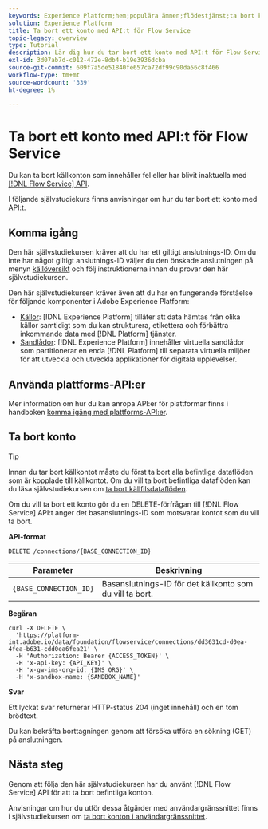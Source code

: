 ```yaml
---
keywords: Experience Platform;hem;populära ämnen;flödestjänst;ta bort konton;ta bort;api
solution: Experience Platform
title: Ta bort ett konto med API:t för Flow Service
topic-legacy: overview
type: Tutorial
description: Lär dig hur du tar bort ett konto med API:t för Flow Service.
exl-id: 3d07ab7d-c012-472e-8db4-b19e3936dcba
source-git-commit: 609f7a5de51840fe657ca72df99c90da56c8f466
workflow-type: tm+mt
source-wordcount: '339'
ht-degree: 1%

---
```


# Ta bort ett konto med API:t för Flow Service

Du kan ta bort källkonton som innehåller fel eller har blivit inaktuella med [[!DNL Flow Service] API](https://www.adobe.io/experience-platform-apis/references/flow-service/).

I följande självstudiekurs finns anvisningar om hur du tar bort ett konto med API:t.

## Komma igång

Den här självstudiekursen kräver att du har ett giltigt anslutnings-ID. Om du inte har något giltigt anslutnings-ID väljer du den önskade anslutningen på menyn [källöversikt](../../home.md) och följ instruktionerna innan du provar den här självstudiekursen.

Den här självstudiekursen kräver även att du har en fungerande förståelse för följande komponenter i Adobe Experience Platform:

* [Källor](../../home.md): [!DNL Experience Platform] tillåter att data hämtas från olika källor samtidigt som du kan strukturera, etikettera och förbättra inkommande data med [!DNL Platform] tjänster.
* [Sandlådor](../../../sandboxes/home.md): [!DNL Experience Platform] innehåller virtuella sandlådor som partitionerar en enda [!DNL Platform] till separata virtuella miljöer för att utveckla och utveckla applikationer för digitala upplevelser.

## Använda plattforms-API:er

Mer information om hur du kan anropa API:er för plattformar finns i handboken [komma igång med plattforms-API:er](../../../landing/api-guide.md).

## Ta bort konto

>[!TIP]
>
>Innan du tar bort källkontot måste du först ta bort alla befintliga dataflöden som är kopplade till källkontot. Om du vill ta bort befintliga dataflöden kan du läsa självstudiekursen om [ta bort källfilsdataflöden](./delete-dataflows.md).

Om du vill ta bort ett konto gör du en DELETE-förfrågan till [!DNL Flow Service] API:t anger det basanslutnings-ID som motsvarar kontot som du vill ta bort.

**API-format**

```http
DELETE /connections/{BASE_CONNECTION_ID}
```

| Parameter | Beskrivning |
| --- | --- |
| `{BASE_CONNECTION_ID}` | Basanslutnings-ID för det källkonto som du vill ta bort. |

**Begäran**

```shell
curl -X DELETE \
  'https://platform-int.adobe.io/data/foundation/flowservice/connections/dd3631cd-d0ea-4fea-b631-cdd0ea6fea21' \
  -H 'Authorization: Bearer {ACCESS_TOKEN}' \
  -H 'x-api-key: {API_KEY}' \
  -H 'x-gw-ims-org-id: {IMS_ORG}' \
  -H 'x-sandbox-name: {SANDBOX_NAME}'
```

**Svar**

Ett lyckat svar returnerar HTTP-status 204 (inget innehåll) och en tom brödtext.

Du kan bekräfta borttagningen genom att försöka utföra en sökning (GET) på anslutningen.

## Nästa steg

Genom att följa den här självstudiekursen har du använt [!DNL Flow Service] API för att ta bort befintliga konton.

Anvisningar om hur du utför dessa åtgärder med användargränssnittet finns i självstudiekursen om [ta bort konton i användargränssnittet](../../tutorials/ui/delete-accounts.md).
